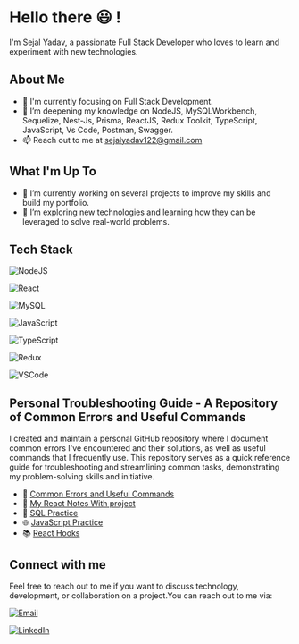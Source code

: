 # Hello there 😃 !

I'm Sejal Yadav, a passionate Full Stack Developer who loves to learn and experiment with new technologies. 

## About Me

- 🎯 I'm currently focusing on Full Stack Development.
- 🧠 I’m deepening my knowledge on NodeJS, MySQLWorkbench, Sequelize, Nest-Js, Prisma, ReactJS, Redux Toolkit, TypeScript, JavaScript, Vs Code, Postman, Swagger.
- 📫 Reach out to me at sejalyadav122@gmail.com

## What I'm Up To

- 🔭 I’m currently working on several projects to improve my skills and build my portfolio.
- 🌱 I’m exploring new technologies and learning how they can be leveraged to solve real-world problems.

## Tech Stack

![NodeJS](https://img.icons8.com/color/48/000000/nodejs.png "NodeJS")  

![React](https://img.icons8.com/color/48/000000/react-native.png "React") 

![MySQL](https://img.icons8.com/color/48/000000/mysql-logo.png "MySQL") 

![JavaScript](https://img.icons8.com/color/48/000000/javascript.png "JavaScript") 

![TypeScript](https://img.icons8.com/color/48/000000/typescript.png "TypeScript") 

![Redux](https://img.icons8.com/color/48/000000/redux.png "Redux") 

![VSCode](https://img.icons8.com/color/48/000000/visual-studio-code-2019.png "VSCode")


## Personal Troubleshooting Guide - A Repository of Common Errors and Useful Commands

I created and maintain a personal GitHub repository where I document common errors I've encountered and their solutions, as well as useful commands that I frequently use. This repository serves as a quick reference guide for troubleshooting and streamlining common tasks, demonstrating my problem-solving skills and initiative.

- 📝 [Common Errors and Useful Commands](https://github.com/sejalyadav0818/notes)
- 📝 [My React Notes With project ](https://www.linkedin.com/posts/activity-7119326543914369024-45Pb?utm_source=share&utm_medium=member_desktop)
- 💾 [SQL Practice](https://github.com/sejalyadav0818/SQL-practice)
- 🌐 [JavaScript Practice](https://github.com/sejalyadav0818/JS-practice)
- 📚 [React Hooks](https://github.com/sejalyadav0818/React-Hooks)

## Connect with me

Feel free to reach out to me if you want to discuss technology, development, or collaboration on a project.You can reach out to me via:

[![Email](https://img.icons8.com/fluent/48/000000/email.png "Email")](mailto:sejalyadav122@example.com)

[![LinkedIn](https://img.icons8.com/fluent/48/000000/linkedin.png "LinkedIn")](https://www.linkedin.com/in/sejal-y-80988b1bb/)
